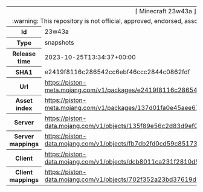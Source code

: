 <html><table>
<tr><td colspan="2" align="center"><img width="0" height="0"><br/>⌈ Minecraft 23w43a ⌋<br/><img width="0" height="0"></td></tr>
<tr><td colspan="2" align="center"><img width="0" height="0"><br/>
:warning: This repository is not official, approved, endorsed, associated or connected with Mojang :warning:
<br/><img width="0" height="0"></td></tr>
<tr><th>Id</th><td>23w43a</td></tr>
<tr><th>Type</th><td>snapshots</td></tr>
<tr><th>Release time</th><td>2023-10-25T13:34:37+00:00</td></tr>
<tr><th>SHA1</th><td>e2419f8116c286542cc6ebf46ccc2844c0862fdf</td></tr>
<tr><th>Url</th><td><a href="https://piston-meta.mojang.com/v1/packages/e2419f8116c286542cc6ebf46ccc2844c0862fdf/23w43a.json">https://piston-meta.mojang.com/v1/packages/e2419f8116c286542cc6ebf46ccc2844c0862fdf/23w43a.json</a></td></tr>
<tr><th>Asset index</th><td><a href="https://piston-meta.mojang.com/v1/packages/137d01fa0e45aee672b50ed1a557c50be43fec41/10.json">https://piston-meta.mojang.com/v1/packages/137d01fa0e45aee672b50ed1a557c50be43fec41/10.json</a></td></tr>
<tr><th>Server</th><td><a href="https://piston-data.mojang.com/v1/objects/135f89e56c2d83d9ef0f7915f0cdf1047737d51a/server.jar">https://piston-data.mojang.com/v1/objects/135f89e56c2d83d9ef0f7915f0cdf1047737d51a/server.jar</a></td></tr>
<tr><th>Server mappings</th><td><a href="https://piston-data.mojang.com/v1/objects/fb7db2fd0cd59c85173d1b04c906f46c0c673b1f/server.txt">https://piston-data.mojang.com/v1/objects/fb7db2fd0cd59c85173d1b04c906f46c0c673b1f/server.txt</a></td></tr>
<tr><th>Client</th><td><a href="https://piston-data.mojang.com/v1/objects/dcb8011ca231f2810d5e713b7683f3551a5420a2/client.jar">https://piston-data.mojang.com/v1/objects/dcb8011ca231f2810d5e713b7683f3551a5420a2/client.jar</a></td></tr>
<tr><th>Client mappings</th><td><a href="https://piston-data.mojang.com/v1/objects/702f352a23bd37619d24c8926f5309b3b180fb0c/client.txt">https://piston-data.mojang.com/v1/objects/702f352a23bd37619d24c8926f5309b3b180fb0c/client.txt</a></td></tr>
</table></html>